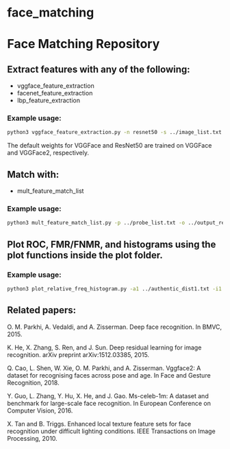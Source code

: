 # face_matching
# Face Matching Repository

## Extract features with any of the following:
- vggface_feature_extraction
- facenet_feature_extraction
- lbp_feature_extraction

### Example usage:
~~~bash
python3 vggface_feature_extraction.py -n resnet50 -s ../image_list.txt -d ../output_folder
~~~

The default weights for VGGFace and ResNet50 are trained on VGGFace and VGGFace2, respectively.

## Match with:
- mult_feature_match_list

### Example usage:
~~~bash
python3 mult_feature_match_list.py -p ../probe_list.txt -o ../output_results/ -d MORPH -gr AA -m 1
~~~
## Plot ROC, FMR/FNMR, and histograms using the plot functions inside the plot folder.

### Example usage:
~~~bash
python3 plot_relative_freq_histogram.py -a1 ../authentic_dist1.txt -i1 ../impostor_dist1.txt -l1 Label1 -a2 ../authentic_dist2.txt -i2 ../impostor_dist2.txt -l2 Label2 -t 'Tittle' -d ../save_folder -n output
~~~

## Related papers:

O. M. Parkhi, A. Vedaldi, and A. Zisserman. Deep face recognition. In BMVC, 2015.

K. He, X. Zhang, S. Ren, and J. Sun. Deep residual learning for image recognition. arXiv preprint arXiv:1512.03385,
2015.

Q. Cao, L. Shen, W. Xie, O. M. Parkhi, and A. Zisserman. Vggface2: A dataset for recognising faces across pose and age. In Face and Gesture Recognition, 2018.

Y. Guo, L. Zhang, Y. Hu, X. He, and J. Gao. Ms-celeb-1m: A dataset and benchmark for large-scale face recognition. In European Conference on Computer Vision, 2016.

X. Tan and B. Triggs. Enhanced local texture feature sets for face recognition under difficult lighting conditions. IEEE Transactions on Image Processing, 2010.





